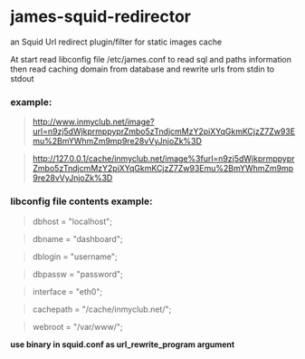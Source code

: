 james-squid-redirector
======================

an Squid Url redirect plugin/filter for static images cache

At start read libconfig file /etc/james.conf to read sql and paths information  
then read caching domain from database and rewrite urls from stdin to stdout

### example: ###

> http://www.inmyclub.net/image?url=n9zj5dWjkprmppyprZmbo5zTndjcmMzY2piXYqGkmKCjzZ7Zw93Emu%2BmYWhmZm9mp9re28vVyJnjoZk%3D

> http://127.0.0.1/cache/inmyclub.net/image%3furl=n9zj5dWjkprmppyprZmbo5zTndjcmMzY2piXYqGkmKCjzZ7Zw93Emu%2BmYWhmZm9mp9re28vVyJnjoZk%3D


### libconfig file contents example: ###

> dbhost    = "localhost";

> dbname    = "dashboard";

> dblogin   = "username";

> dbpassw   = "password";

> interface = "eth0";

> cachepath = "/cache/inmyclub.net/"; 

> webroot   = "/var/www/";


__use binary in squid.conf as url_rewrite_program argument__
